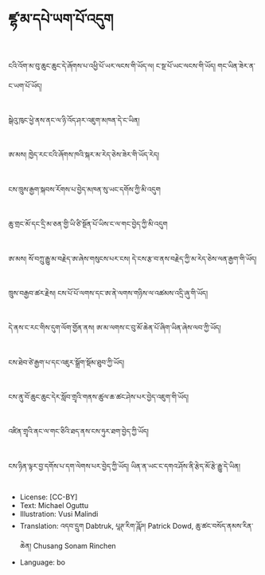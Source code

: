 # ཛྷ་མ་དཔེ་ཡག་པོ་འདུག

##
ངའི་འོག་མ་བུ་ཆུང་ཆུང་དེ་ཞོགས་པ་འཕྱི་པོ་ཡར་ལངས་གི་ཡོད་ལ། ང་སྔ་པོ་ཡང་ལངས་གི་ཡོད། གང་ཡིན་ཟེར་ན་ང་ཡག་པོ་ཡོད།

##
སྒེའུ་ཁུང་ཕྱེ་ནས་ནང་ལ་ཉི་འོད་ཤར་འཇུག་མཁན་དེ་ང་ཡིན།

##
ཨ་མས། ཁྱེད་རང་ངའི་ཞོགས་ཁའི་སྐར་མ་རེད་ཅེས་ཟེར་གི་ཡོད་རེད།

##
ངས་ཁྲུས་རྒྱག་སྐབས་རོགས་པ་བྱེད་མཁན་སུ་ཡང་དགོས་ཀྱི་མི་འདུག

##
ཆུ་གྲང་མོ་དང་དྲི་མ་ཅན་གྱི་ཡི་ཙི་སྔོན་པོ་ཡིས་ང་ལ་གང་བྱེད་ཀྱི་མི་འདུག

##
ཨ་མས། སོ་བཀྲུ་རྒྱུ་མ་བརྗེད་ཨ་ཞེས་གསུངས་པར་ངས། དེ་ངས་རྩ་བ་ནས་བརྗེད་ཀྱི་མ་རེད་ཅེས་ལན་རྒྱག་གི་ཡོད།

##
ཁྲུས་བརྒྱབ་ཚར་རྗེས། ངས་པོ་པོ་ལགས་དང་ཨ་ནེ་ལགས་གཉིས་ལ་འཚམས་འདྲི་ཞུ་གི་ཡོད།

##
དེ་ནས་ང་རང་གིས་དུག་ལོག་གྱོན་ནས། ཨ་མ་ལགས་ང་བུ་མོ་ཆེན་པོ་ཞིག་ཡིན་ཞེས་ལབ་ཀྱི་ཡོད།

##
ངས་ཐེབ་ཙེ་རྒྱག་པ་དང་འཇུར་སྒྲོག་སྡོམ་ཐུབ་ཀྱི་ཡོད།

##
ངས་ནུ་བོ་ཆུང་ཆུང་དེར་སློབ་གྲྭའི་གནས་ཚུལ་ཆ་ཚང་ཤེས་པར་བྱེད་འཇུག་གི་ཡོད།

##
འཛིན་གྲྭའི་ནང་ལ་གང་ཅིའི་ཐད་ནས་ངས་ཧུར་ཐག་བྱེད་ཀྱི་ཡོད།

##
ངས་ཉིན་ལྟར་བྱ་དགོས་པ་དག་ལེགས་པར་བྱེད་ཀྱི་ཡོད། ཡིན་ན་ཡང་ང་དགའ་ཤོས་ནི་རྩེད་མོ་རྩེ་རྒྱུ་དེ་ཡིན།

##
* License: [CC-BY]
* Text: Michael Oguttu
* Illustration: Vusi Malindi
* Translation: འདབ་དྲུག Dabtruk, པཱཊ་རིག་ཌཱོཌ། Patrick Dowd, ཆུ་ཚང་བསོད་ནམས་རིན་ཆེན། Chusang Sonam Rinchen
* Language: bo
